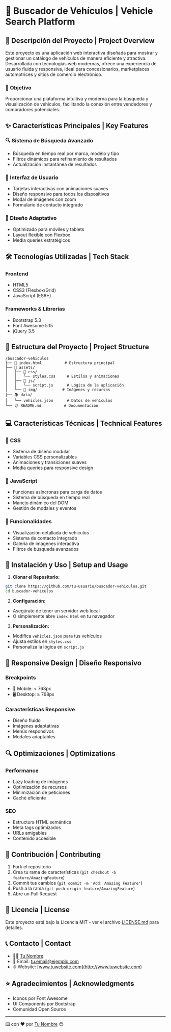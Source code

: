
# 🚗 Buscador de Vehículos | Vehicle Search Platform

## 📝 Descripción del Proyecto | Project Overview

Este proyecto es una aplicación web interactiva diseñada para mostrar y gestionar un catálogo de vehículos de manera eficiente y atractiva. Desarrollada con tecnologías web modernas, ofrece una experiencia de usuario fluida y responsiva, ideal para concesionarios, marketplaces automotrices y sitios de comercio electrónico.

### 🎯 Objetivo
Proporcionar una plataforma intuitiva y moderna para la búsqueda y visualización de vehículos, facilitando la conexión entre vendedores y compradores potenciales.

## ✨ Características Principales | Key Features

### 🔍 Sistema de Búsqueda Avanzado
- Búsqueda en tiempo real por marca, modelo y tipo
- Filtros dinámicos para refinamiento de resultados
- Actualización instantánea de resultados

### 🎨 Interfaz de Usuario
- Tarjetas interactivas con animaciones suaves
- Diseño responsivo para todos los dispositivos
- Modal de imágenes con zoom
- Formulario de contacto integrado

### 📱 Diseño Adaptativo
- Optimizado para móviles y tablets
- Layout flexible con Flexbox
- Media queries estratégicos

## 🛠️ Tecnologías Utilizadas | Tech Stack

### Frontend
- HTML5
- CSS3 (Flexbox/Grid)
- JavaScript (ES6+)

### Frameworks & Librerías
- Bootstrap 5.3
- Font Awesome 5.15
- jQuery 3.5

## 📂 Estructura del Proyecto | Project Structure
```
/buscador-vehiculos
├── 📄 index.html          # Estructura principal
├── 📁 assets/
│   ├── 🎨 css/
│   │   └── styles.css     # Estilos y animaciones
│   ├── 📜 js/
│   │   └── script.js      # Lógica de la aplicación
│   └── 📸 img/           # Imágenes y recursos
├── 📚 data/
│   └── vehicles.json      # Datos de vehículos
└── 📋 README.md          # Documentación
```

## 💻 Características Técnicas | Technical Features

### 🎨 CSS
- Sistema de diseño modular
- Variables CSS personalizables
- Animaciones y transiciones suaves
- Media queries para responsive design

### 📜 JavaScript
- Funciones asíncronas para carga de datos
- Sistema de búsqueda en tiempo real
- Manejo dinámico del DOM
- Gestión de modales y eventos

### 🔧 Funcionalidades
- Visualización detallada de vehículos
- Sistema de contacto integrado
- Galería de imágenes interactiva
- Filtros de búsqueda avanzados

## 🚀 Instalación y Uso | Setup and Usage

1. **Clonar el Repositorio:**
```bash
git clone https://github.com/tu-usuario/buscador-vehiculos.git
cd buscador-vehiculos
```

2. **Configuración:**
- Asegúrate de tener un servidor web local
- O simplemente abre `index.html` en tu navegador

3. **Personalización:**
- Modifica `vehicles.json` para tus vehículos
- Ajusta estilos en `styles.css`
- Personaliza la lógica en `script.js`

## 📱 Responsive Design | Diseño Responsivo

### Breakpoints
- 📱 Mobile: < 768px
- 🖥️ Desktop: ≥ 768px

### Características Responsive
- Diseño fluido
- Imágenes adaptativas
- Menús responsivos
- Modales adaptables

## 🔍 Optimizaciones | Optimizations

### Performance
- Lazy loading de imágenes
- Optimización de recursos
- Minimización de peticiones
- Caché eficiente

### SEO
- Estructura HTML semántica
- Meta tags optimizados
- URLs amigables
- Contenido accesible

## 🤝 Contribución | Contributing

1. Fork el repositorio
2. Crea tu rama de características (`git checkout -b feature/AmazingFeature`)
3. Commit tus cambios (`git commit -m 'Add: Amazing Feature'`)
4. Push a la rama (`git push origin feature/AmazingFeature`)
5. Abre un Pull Request

## 📄 Licencia | License

Este proyecto está bajo la Licencia MIT - ver el archivo [LICENSE.md](LICENSE.md) para detalles.

## 📞 Contacto | Contact

- 👨‍💻 [Tu Nombre](https://github.com/tu-usuario)
- 📧 Email: tu.email@ejemplo.com
- 🌐 Website: [www.tuwebsite.com](http://www.tuwebsite.com)

## ⭐ Agradecimientos | Acknowledgments

- Iconos por Font Awesome
- UI Components por Bootstrap
- Comunidad Open Source

---
⌨️ con ❤️ por [Tu Nombre](https://github.com/tu-usuario) 😊
